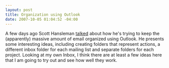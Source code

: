 ```yaml
---
layout: post
title: Organization using Outlook
date: 2007-10-05 01:04:52 -04:00
---
```


A few days ago Scott Hansleman [talked](http://www.hanselman.com/blog/GettingOrganizedWhileDrinkingFromTheOutlookFireHose.aspx) about how he's trying to keep the (apparently) massive amount of email organized using Outlook. He presents some interesting ideas, including creating folders that represent actions, a different inbox folder for each mailing list and separate folders for each project. Looking at my own Inbox, I think there are at least a few ideas here that I am going to try out and see how well they work.
